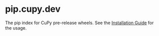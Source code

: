 # pip.cupy.dev

The pip index for CuPy pre-release wheels.
See the [Installation Guide](https://docs.cupy.dev/en/latest/install.html#installing-cupy) for the usage.
